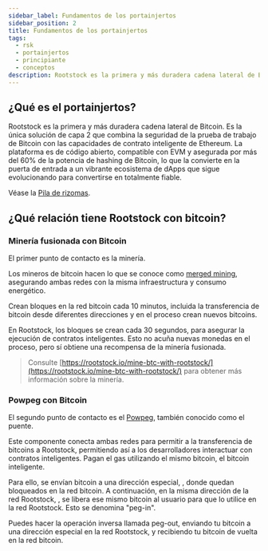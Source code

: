 ```yaml
---
sidebar_label: Fundamentos de los portainjertos
sidebar_position: 2
title: Fundamentos de los portainjertos
tags:
  - rsk
  - portainjertos
  - principiante
  - conceptos
description: Rootstock es la primera y más duradera cadena lateral de Bitcoin. Es la única solución de capa 2 que combina la seguridad de la prueba de trabajo de Bitcoin con las capacidades de contrato inteligente de Ethereum.
---
```


## ¿Qué es el portainjertos?

Rootstock es la primera y más duradera cadena lateral de Bitcoin. Es la única solución de capa 2 que combina la seguridad de la prueba de trabajo de Bitcoin con las capacidades de contrato inteligente de Ethereum. La plataforma es de código abierto, compatible con EVM y asegurada por más del 60% de la potencia de hashing de Bitcoin, lo que la convierte en la puerta de entrada a un vibrante ecosistema de dApps que sigue evolucionando para convertirse en totalmente fiable.

Véase la [Pila de rizomas](/conceptos/fundamentos/pila/).

## ¿Qué relación tiene Rootstock con bitcoin?

### Minería fusionada con Bitcoin

El primer punto de contacto es la minería.

Los mineros de bitcoin hacen lo que se conoce como
[merged mining](/node-operators/merged-mining/),
asegurando ambas redes con la misma infraestructura y consumo energético.

Crean bloques en la red bitcoin cada 10 minutos,
incluida la transferencia de bitcoin desde diferentes direcciones
y en el proceso crean nuevos bitcoins.

En Rootstock, los bloques se crean cada 30 segundos,
para asegurar la ejecución de contratos inteligentes.
Esto no acuña nuevas monedas en el proceso,
pero sí obtiene una recompensa de la minería fusionada.

> Consulte [https://rootstock.io/mine-btc-with-rootstock/](https://rootstock.io/mine-btc-with-rootstock/) para obtener más información sobre la minería.

### Powpeg con Bitcoin

El segundo punto de contacto es el
[Powpeg](/conceptos/powpeg/),
también conocido como el puente.

Este componente conecta ambas redes para permitir a
la transferencia de bitcoins a Rootstock,
permitiendo así a los desarrolladores interactuar con contratos inteligentes.
Pagan el gas utilizando el mismo bitcoin, el bitcoin inteligente.

Para ello, se envían bitcoin a una dirección especial,
, donde quedan bloqueados en la red bitcoin.
A continuación, en la misma dirección de la red Rootstock,
, se libera ese mismo bitcoin al usuario
para que lo utilice en la red Rootstock.
Esto se denomina "peg-in".

Puedes hacer la operación inversa llamada peg-out,
enviando tu bitcoin a una dirección especial en la red Rootstock,
y recibiendo tu bitcoin de vuelta en la red bitcoin.
